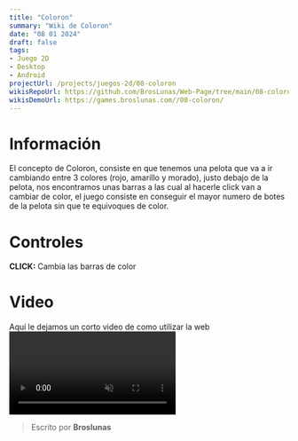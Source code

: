 ```yaml
---
title: "Coloron"
summary: "Wiki de Coloron"
date: "08 01 2024"
draft: false
tags:
- Juego 2D
- Desktop
- Android
projectUrl: /projects/juegos-2d/08-coloron
wikisRepoUrl: https://github.com/BrosLunas/Web-Page/tree/main/08-coloron/
wikisDemoUrl: https://games.broslunas.com//08-coloron/
---
```

# Información
El concepto de Coloron, consiste en que tenemos una pelota que va a ir cambiando entre 3 colores (rojo, amarillo y morado), justo debajo de la pelota, nos encontramos unas barras a las cual al hacerle click van a cambiar de color, el juego consiste en conseguir el mayor numero de botes de la pelota sin que te equivoques de color.

# Controles
<b>CLICK:</b> Cambia las barras de color

# Video
Aquí le dejamos un corto video de como utilizar la web
<video class="container video" controls muted>
    <source src="/assets/video/gameplay/coloron.mp4" type="video/mp4">
</video>

> Escrito por **Broslunas**
